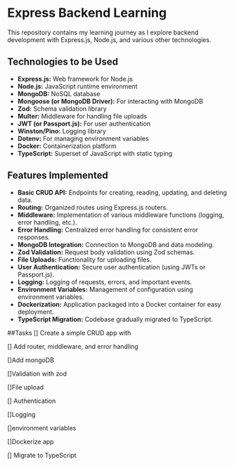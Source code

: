 # Express Backend Learning

This repository contains my learning journey as I explore backend development with Express.js, Node.js, and various other technologies.

## Technologies to be Used

* **Express.js:** Web framework for Node.js
* **Node.js:** JavaScript runtime environment
* **MongoDB:** NoSQL database
* **Mongoose (or MongoDB Driver):** For interacting with MongoDB
* **Zod:** Schema validation library
* **Multer:** Middleware for handling file uploads
* **JWT (or Passport.js):** For user authentication
* **Winston/Pino:** Logging library
* **Dotenv:** For managing environment variables
* **Docker:** Containerization platform
* **TypeScript:** Superset of JavaScript with static typing

## Features Implemented

* **Basic CRUD API:**  Endpoints for creating, reading, updating, and deleting data.
* **Routing:** Organized routes using Express.js routers.
* **Middleware:** Implementation of various middleware functions (logging, error handling, etc.).
* **Error Handling:** Centralized error handling for consistent error responses.
* **MongoDB Integration:** Connection to MongoDB and data modeling.
* **Zod Validation:** Request body validation using Zod schemas.
* **File Uploads:** Functionality for uploading files.
* **User Authentication:** Secure user authentication (using JWTs or Passport.js).
* **Logging:** Logging of requests, errors, and important events.
* **Environment Variables:** Management of configuration using environment variables.
* **Dockerization:** Application packaged into a Docker container for easy deployment.
* **TypeScript Migration:** Codebase gradually migrated to TypeScript.

##Tasks 
[] Create a simple CRUD app with 

[] Add router, middleware, and error handling

[]Add mongoDB

[]Validation with zod

[]File upload

[] Authentication

[]Logging

[]environment variables

[]Dockerize app

[] Migrate to TypeScript